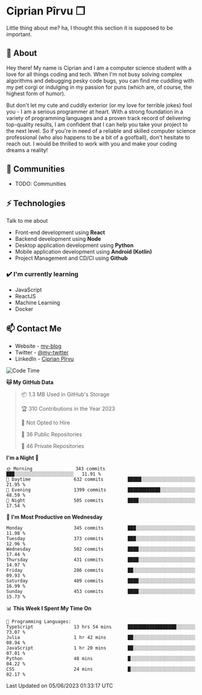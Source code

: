 # Ciprian Pîrvu ❐

Little thing about me? ha, I thought this section it is supposed to be important.

## 🧐 About

Hey there! My name is Ciprian and I am a computer science student with a love for all things coding and tech. When I'm not busy solving complex algorithms and debugging pesky code bugs, you can find me cuddling with my pet corgi or indulging in my passion for puns (which are, of course, the highest form of humor).

But don't let my cute and cuddly exterior (or my love for terrible jokes) fool you - I am a serious programmer at heart. With a strong foundation in a variety of programming languages and a proven track record of delivering top-quality results, I am confident that I can help you take your project to the next level. So if you're in need of a reliable and skilled computer science professional (who also happens to be a bit of a goofball), don't hesitate to reach out. I would be thrilled to work with you and make your coding dreams a reality!

## 👯 Communities

-   TODO: Communities

## ⚡ Technologies

Talk to me about

-   Front-end development using **React**
-   Backend development using **Node**
-   Desktop application development using **Python**
-   Mobile application development using **Android (Kotlin)**
-   Project Management and CD/CI using **Github**

### ✔️ I'm currently learning

-   JavaScript
-   ReactJS
-   Machine Learning
-   Docker

## 📫 Contact Me

-   Website - [my-blog]()
-   Twitter - [@my-twitter]()
-   LinkedIn - [Ciprian Pîrvu](https://www.linkedin.com/in/p%C3%AErvu-ciprian-cristian-4415991b1/)

<!--START_SECTION:waka-->
![Code Time](http://img.shields.io/badge/Code%20Time-1%2C778%20hrs%2012%20mins-blue)

**🐱 My GitHub Data** 

> 📦 1.3 MB Used in GitHub's Storage 
 > 
> 🏆 310 Contributions in the Year 2023
 > 
> 🚫 Not Opted to Hire
 > 
> 📜 36 Public Repositories 
 > 
> 🔑 46 Private Repositories 
 > 
**I'm a Night 🦉** 

```text
🌞 Morning                343 commits         ███░░░░░░░░░░░░░░░░░░░░░░   11.91 % 
🌆 Daytime                632 commits         █████░░░░░░░░░░░░░░░░░░░░   21.95 % 
🌃 Evening                1399 commits        ████████████░░░░░░░░░░░░░   48.59 % 
🌙 Night                  505 commits         ████░░░░░░░░░░░░░░░░░░░░░   17.54 % 
```
📅 **I'm Most Productive on Wednesday** 

```text
Monday                   345 commits         ███░░░░░░░░░░░░░░░░░░░░░░   11.98 % 
Tuesday                  373 commits         ███░░░░░░░░░░░░░░░░░░░░░░   12.96 % 
Wednesday                502 commits         ████░░░░░░░░░░░░░░░░░░░░░   17.44 % 
Thursday                 431 commits         ████░░░░░░░░░░░░░░░░░░░░░   14.97 % 
Friday                   286 commits         ██░░░░░░░░░░░░░░░░░░░░░░░   09.93 % 
Saturday                 489 commits         ████░░░░░░░░░░░░░░░░░░░░░   16.99 % 
Sunday                   453 commits         ████░░░░░░░░░░░░░░░░░░░░░   15.73 % 
```


📊 **This Week I Spent My Time On** 

```text
💬 Programming Languages: 
TypeScript               13 hrs 54 mins      ██████████████████░░░░░░░   73.07 % 
Julia                    1 hr 42 mins        ██░░░░░░░░░░░░░░░░░░░░░░░   08.94 % 
JavaScript               1 hr 20 mins        ██░░░░░░░░░░░░░░░░░░░░░░░   07.01 % 
Python                   48 mins             █░░░░░░░░░░░░░░░░░░░░░░░░   04.22 % 
CSS                      24 mins             █░░░░░░░░░░░░░░░░░░░░░░░░   02.17 % 
```


 Last Updated on 05/06/2023 01:33:17 UTC
<!--END_SECTION:waka-->
